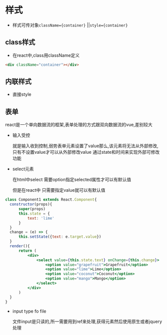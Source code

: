 # 样式
  - 样式可传对象`className={container}` ||`style={container}`
## class样式
  - 在react中,class用className定义
  ```html
  <div className="container"></div>
  ```
## 内联样式
  - 直接style

## 表单
  react是一个单向数据流的框架,表单处理的方式跟双向数据流的vue,差别较大
  - 输入受控<br>
  
    就是输入收到控制,弱势表单元素设置了value那么,该元素将无法从外部修改,只有不设置value才可以从外部修改value
    通过state和时间来实现外部可修改功能
 
  - select元素
 
    在html中select 需要option指定selected属性才可以有默认值

    但是在react中 只需要指定value就可以有默认值
  ```jsx
  class Component1 extends React.Component{
    constructor(props){
        super(props)
        this.state = {
            text: 'lime'
        }
    }
    change = (e) => {
        this.setState({text: e.target.value})
    }
    render(){
        return (
            <div>
                <select value={this.state.text} onChange={this.change}>
                    <option value="grapefruit">Grapefruit</option>
                    <option value="lime">Lime</option>
                    <option value="coconut">Coconut</option>
                    <option value="mango">Mango</option>
                </select>                
            </div>
        )        
    }
  }
  ```
  - input type fo file
  
    文件input是只读的,所一需要用到ref来处理,获得元素然后使用原生或者jquery处理